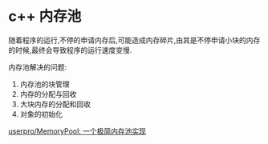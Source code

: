 # c++ 内存池

随着程序的运行,不停的申请内存后,可能造成内存碎片,由其是不停申请小块的内存的时候,最终会导致程序的运行速度变慢.


内存池解决的问题:

1. 内存池的块管理
2. 内存的分配与回收
3. 大块内存的分配和回收
4. 对象的初始化

[userpro/MemoryPool: 一个极简内存池实现](https://github.com/userpro/MemoryPool)
